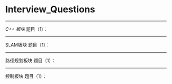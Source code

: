# Interview_Questions
***********************************************************
*C++ 板块*
题目（1）：



**********************************************************
SLAM板块
题目（1）：




**********************************************************
路径规划板块
题目（1）：





**********************************************************
控制板块
题目（1）：


